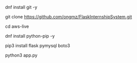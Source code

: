 dnf install git -y

git clone https://github.com/ongmz/FlaskInternshipSystem.git

cd aws-live

dnf install python-pip -y

pip3 install flask pymysql boto3

python3 app.py
